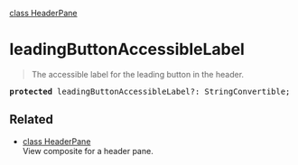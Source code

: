[class HeaderPane](HeaderPane.md)

# leadingButtonAccessibleLabel

> The accessible label for the leading button in the header.

<pre class="docgen_signature"><b>protected</b> leadingButtonAccessibleLabel?: StringConvertible;</pre>

## Related

- [<!--{ref:class}-->class HeaderPane](HeaderPane.md) \
    View composite for a header pane.
